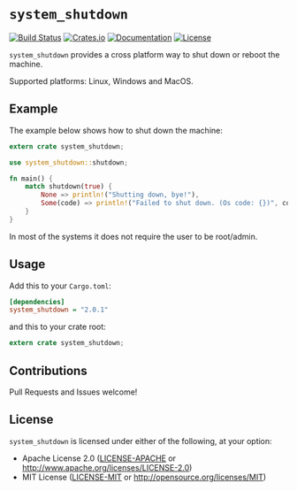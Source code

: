 # `system_shutdown`

[![Build Status][travis-badge]][travis-url]
[![Crates.io][crates-badge]][crates-url]
[![Documentation][docs-badge]][docs-url]
[![License][license-badge]][license-url]

[travis-badge]: https://travis-ci.org/risoflora/system_shutdown.svg
[travis-url]: https://travis-ci.org/risoflora/system_shutdown
[crates-badge]: https://img.shields.io/crates/v/system_shutdown.svg
[crates-url]: https://crates.io/crates/system_shutdown
[docs-badge]: https://docs.rs/system_shutdown/badge.svg
[docs-url]: https://docs.rs/system_shutdown
[license-badge]: https://img.shields.io/crates/l/system_shutdown.svg
[license-url]: https://github.com/risoflora/system_shutdown#license

`system_shutdown` provides a cross platform way to shut down or reboot the machine.

Supported platforms: Linux, Windows and MacOS.

## Example

The example below shows how to shut down the machine:

```rust
extern crate system_shutdown;

use system_shutdown::shutdown;

fn main() {
    match shutdown(true) {
        None => println!("Shutting down, bye!"),
        Some(code) => println!("Failed to shut down. (Os code: {})", code),
    }
}
```

In most of the systems it does not require the user to be root/admin.

## Usage

Add this to your `Cargo.toml`:

```ini
[dependencies]
system_shutdown = "2.0.1"
```

and this to your crate root:

```rust
extern crate system_shutdown;
```

## Contributions

Pull Requests and Issues welcome!

## License

`system_shutdown` is licensed under either of the following, at your option:

- Apache License 2.0 ([LICENSE-APACHE](LICENSE-APACHE) or http://www.apache.org/licenses/LICENSE-2.0)
- MIT License ([LICENSE-MIT](LICENSE-MIT) or http://opensource.org/licenses/MIT)
